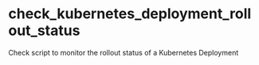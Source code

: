 # check_kubernetes_deployment_rollout_status
Check script to monitor the rollout status of a Kubernetes Deployment
